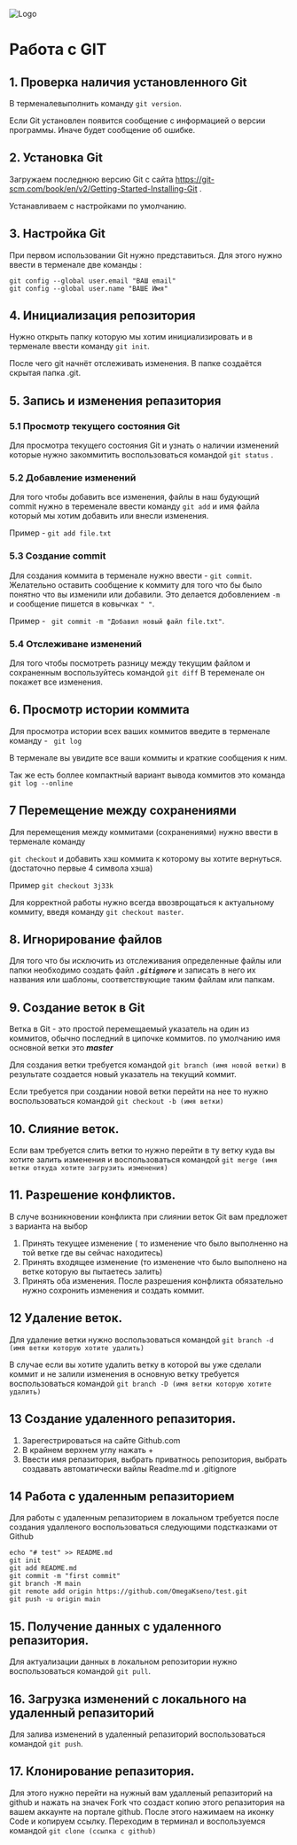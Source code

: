 ![Logo](Git.png)
# Работа с GIT

## 1. Проверка наличия установленного Git 
В терменалевыполнить команду `git version`.

Если Git установлен появится сообщение с информацией о версии программы. Иначе будет сообщение об ошибке.

## 2. Установка Git
Загружаем последнюю версию Git с сайта https://git-scm.com/book/en/v2/Getting-Started-Installing-Git .
 
Устанавливаем с настройками по умолчанию.

## 3. Настройка Git 
При первом использовании Git нужно представиться. Для этого нужно ввести в терменале две команды :
``` 
git config --global user.email "ВАШ email"
git config --global user.name "ВАШЕ Имя" 
```
## 4. Инициализация репозитория 
Нужно открыть папку которую мы хотим инициализировать и в терменале ввести команду `git init`.

После чего git начнёт отслеживать изменения.
В папке создаётся скрытая папка .git.

## 5. Запись и изменения репазитория 
 
 ### 5.1 Просмотр текущего состояния Git
 
 Для просмотра текущего состояния Git и узнать о наличии изменений которые нужно закоммитить воспользоваться командой `git status` .

 ### 5.2 Добавление изменений

Для того чтобы добавить все изменения, файлы  в наш будующий commit нужно в теременале ввести команду `git add` и имя файла который мы хотим добавить или внесли изменения.

 Пример - `git add file.txt`

### 5.3 Создание commit

Для создания коммита в терменале нужно ввести - `git commit`.
Желательно оставить сообщение к коммиту для того что бы было понятно что вы изменили или добавили. Это делается добовлением `-m ` и сообщение пишется в ковычках ` " " `.

Пример - ` git commit -m "Добавил новый файл file.txt"`.

### 5.4 Отслеживане изменений
Для того чтобы посмотреть разницу между текущим файлом и сохраненным воспользуйтесь командой  `git diff`
В теременале он покажет все изменения.

## 6. Просмотр истории коммита
Для просмотра истории всех ваших коммитов введите в терменале команду - ` git log`

В терменале вы увидите все ваши  коммиты и краткие сообщения к ним. 

Так же есть боллее компактный вариант вывода коммитов это команда  
`git log --online`

## 7  Перемещение между сохранениями
Для перемещения между коммитами (сохранениями)
нужно ввести в терменале команду

 `git checkout` и добавить хэш коммита к которому вы хотите вернуться. (достаточно первые 4 символа хэша)

Пример  `git checkout 3j33k`

Для корректной работы нужно всегда ввозврощаться к актуальному коммиту, введя команду `git checkout master`.

## 8. Игнорирование файлов

Для того что бы исключить из отслеживания определенные файлы или папки необходимо создать файл ***`.gitignore`***
и записать в него их названия или шаблоны, соответствующие таким файлам или папкам.

## 9. Создание веток в Git
Ветка в Git - это простой перемещаемый указатель на один из коммитов, обычно последний в ципочке коммитов. по умолчанию имя основной ветки это ***master***

Для создания ветки требуется командой `git branch (имя новой ветки)`
в результате создается новый указатель на текущий коммит.

Если требуется при создании новой ветки перейти на нее то нужно воспользоваться командой `git checkout -b (имя ветки)`

## 10. Слияние веток.
Если вам требуется слить ветки то нужно перейти в ту ветку куда вы хотите залить изменения и воспользоваться командой 
`git merge (имя ветки откуда хотите загрузить изменения)`

## 11. Разрешение конфликтов.

В случе возникновении конфликта при слиянии веток Git вам предложет з варианта на выбор

1. Принять текущее изменение ( то изменение что было выполненно на той ветке где вы сейчас находитесь) 
2. Принять входящее изменение (то изменение что было выполнено на ветке которую вы пытаетесь залить)
3. Принять оба изменения.
После разрешения конфликта обязательно нужно сохронить изменения и создать коммит.

## 12 Удаление веток.
Для удаление ветки нужно воспользоваться командой 
`git branch -d (имя ветки которую хотите удалить)`

В случае если вы хотите удалить ветку в которой вы уже сделали коммит и не залили изменения в основную ветку 
требуется воспользоваться командой 
`git branch -D (имя ветки которую хотите удалить)`

## 13 Создание удаленного репазитория.

1. Зарегестрироваться на сайте Github.com
2. В крайнем верхнем углу нажать + 
3. Ввести имя репазитория, выбрать приватнось репозитория, выбрать создавать автоматически вайлы Readme.md и .gitignore

## 14 Работа с удаленным репазиторием

Для работы с удаленным репазиторием в локальном требуется после создания удалленого воспользоваться следующими подстказками от Github
```
echo "# test" >> README.md
git init
git add README.md
git commit -m "first commit"
git branch -M main
git remote add origin https://github.com/OmegaKseno/test.git
git push -u origin main
```

## 15. Получение данных с удаленного репазитория.

Для актуализации данных в локальном репозитории нужно воспользоваться командой `git pull`.

## 16. Загрузка изменений с локального на удаленный репазиторий
 
 Для залива изменений в удаленный репазиторий воспользоваться командой `git push`.

 ## 17. Клонирование репазитория.

 Для этого нужно перейти на нужный вам удалленый репазиторий на github и нажать на значек Fork что создаст копию этого репазитория на вашем аккаунте на портале github.
 После этого нажимаем на иконку Code и копируем ссылку.
 Переходим в терминал и воспользуемся командой `git clone (ссылка с github)`


